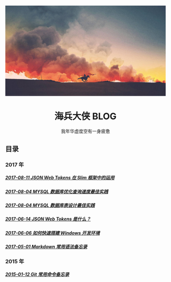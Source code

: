![我年华虚度空有一身疲惫](logo.jpg)

# <center>海兵大侠 BLOG</center>
<center>我年华虚度空有一身疲惫</center>

## 目录

### 2017 年

##### [2017-08-11 JSON Web Tokens 在 Slim 框架中的运用](/article/2017/08/11/153725.md)

##### [2017-08-04 MYSQL 数据库优化查询速度最佳实践](/article/2017/08/04/153701.md)

##### [2017-08-04 MYSQL 数据库表设计最佳实践](/article/2017/08/04/153700.md)

##### [2017-06-14 JSON Web Tokens 是什么？](/article/2017/06/14/152300.md)

##### [2017-06-06 如何快速搭建 Windows 开发环境](/article/2017/06/06/153000.md)

##### [2017-05-01 Markdown 常用语法备忘录](/article/2017/05/01/022852.md)

### 2015 年

##### [2015-01-12 Git 常用命令备忘录](/article/2015/01/12/083015.md)